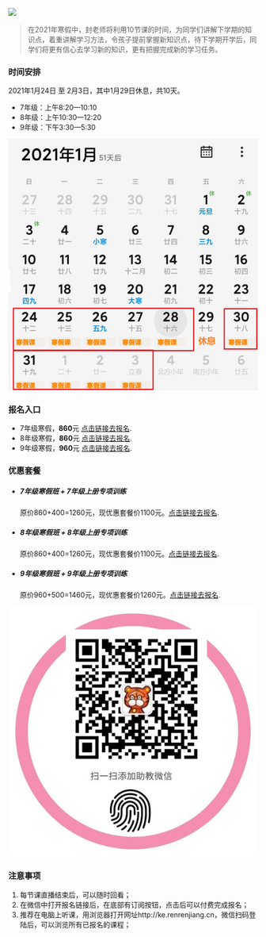 ![](https://upload-images.jianshu.io/upload_images/25388830-79a802b661295883.png?imageMogr2/auto-orient/strip%7CimageView2/2/w/1240)
> 在2021年寒假中，封老师将利用10节课的时间，为同学们讲解下学期的知识点，着重讲解学习方法，令孩子提前掌握新知识点，待下学期开学后，同学们将更有信心去学习新的知识，更有把握完成新的学习任务。
### 时间安排
2021年1月24日 至 2月3日，其中1月29日休息，共10天。
- 7年级：上午8:20—10:10
- 8年级：上午10:30—12:20
- 9年级：下午3:30—5:30

![月历方式查看时间](/imgs/2.png)

### 报名入口
- 7年级寒假，**860**元 [点击链接去报名](https://h5.renrenjiang.cn/c76351#/column?cid=76351&su=5814744 "7年级寒假").
- 8年级寒假，**860**元 [点击链接去报名](https://h5.renrenjiang.cn/c76351#/column?cid=76351&su=5814744 "8年级寒假").
- 9年级寒假，**960**元 [点击链接去报名](https://h5.renrenjiang.cn/c76351#/column?cid=76351&su=5814744 "9年级寒假").

### 优惠套餐
- ##### 7年级寒假班 + 7年级上册专项训练
  原价860+400=1260元，现优惠套餐价1100元。[点击链接去报名](http:///"7年级优惠套餐").
- ##### 8年级寒假班 + 8年级上册专项训练
  原价860+400=1260元，现优惠套餐价1100元。[点击链接去报名](http:///"8年级优惠套餐").
- ##### 9年级寒假班 + 9年级上册专项训练
  原价960+500=1460元，现优惠套餐价1260元。[点击链接去报名](http:///"9年级优惠套餐").

![封老师助教微信](/imgs/1.jpg)

### 注意事项
1. 每节课直播结束后，可以随时回看；
2. 在微信中打开报名链接后，在底部有订阅按钮，点击后可以付费完成报名；
3. 推荐在电脑上听课，用浏览器打开网址http://ke.renrenjiang.cn，微信扫码登陆后，可以浏览所有已报名的课程；
